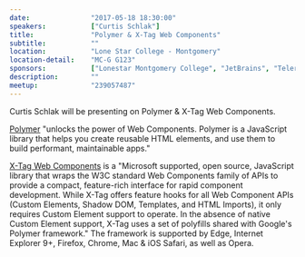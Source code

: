 ```yaml
---
date:               "2017-05-18 18:30:00"
speakers:           ["Curtis Schlak"]
title:              "Polymer & X-Tag Web Components"
subtitle:           ""
location:           "Lone Star College - Montgomery"
location-detail:    "MC-G G123"
sponsors:           ["Lonestar Montgomery College", "JetBrains", "Telerik"]
description:        ""
meetup:             "239057487"
---
```

Curtis Schlak will be presenting on Polymer & X-Tag Web Components. 

[Polymer](https://www.polymer-project.org) "unlocks the power of Web Components. Polymer is a JavaScript library that helps you create reusable HTML elements, and use them to build performant, maintainable apps."

[X-Tag Web Components](https://x-tag.github.io) is a "Microsoft supported, open source, JavaScript library that wraps the W3C standard Web Components family of APIs to provide a compact, feature-rich interface for rapid component development. While X-Tag offers feature hooks for all Web Component APIs (Custom Elements, Shadow DOM, Templates, and HTML Imports), it only requires Custom Element support to operate. In the absence of native Custom Element support, X-Tag uses a set of polyfills shared with Google's Polymer framework." The framework is supported by Edge, Internet Explorer 9+, Firefox, Chrome, Mac & iOS Safari, as well as Opera.